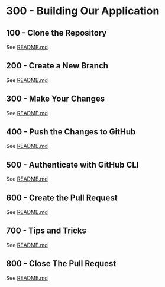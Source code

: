 # 300 - Building Our Application

## 100 - Clone the Repository

See [README.md](./100/README.md)

## 200 - Create a New Branch

See [README.md](./200/README.md)

## 300 - Make Your Changes

See [README.md](./300/README.md)

## 400 - Push the Changes to GitHub

See [README.md](./400/README.md)

## 500 - Authenticate with GitHub CLI

See [README.md](./500/README.md)

## 600 - Create the Pull Request

See [README.md](./600/README.md)

## 700 - Tips and Tricks

See [README.md](./700/README.md)

## 800 - Close The Pull Request

See [README.md](./800/README.md)
